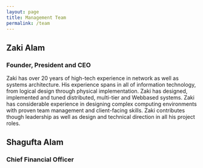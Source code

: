 ```yaml
---
layout: page
title: Management Team
permalink: /team
---
```


## Zaki Alam

### Founder, President and CEO

Zaki has over 20 years of high-tech experience in network as well as systems architecture. His experience spans in all of information technology, from logical design through physical implementation. Zaki has designed, implemented and tuned distributed, multi-tier and Webbased systems. Zaki has considerable experience in designing complex computing environments with proven team management and client-facing skills. Zaki contributes though leadership as well as design and technical direction in all his project roles.


## Shagufta Alam

### Chief Financial Officer
